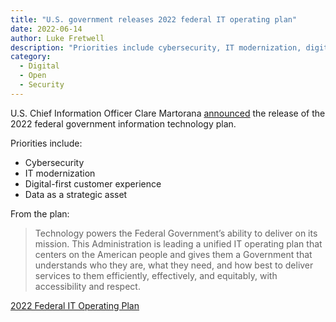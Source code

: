 ```yaml
---
title: "U.S. government releases 2022 federal IT operating plan"
date: 2022-06-14
author: Luke Fretwell
description: "Priorities include cybersecurity, IT modernization, digital customer experience and data."
category:
  - Digital
  - Open
  - Security
---
```


U.S. Chief Information Officer Clare Martorana [announced](https://www.cio.gov/2022-06-10-it-ops-plan/) the release of the 2022 federal government information technology plan.

Priorities include:

- Cybersecurity
- IT modernization
- Digital-first customer experience
- Data as a strategic asset

From the plan:

> Technology powers the Federal Government’s ability to deliver on its mission. This Administration is leading a unified IT operating plan that centers on the American people and gives them a Government that understands who they are, what they need, and how best to deliver services to them efficiently, effectively, and equitably, with accessibility and respect.

[2022 Federal IT Operating Plan](https://www.cio.gov/assets/files/Federal-IT-Operating-Plan-June-2022.pdf)
